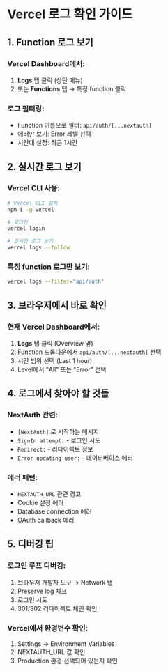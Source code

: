 # Vercel 로그 확인 가이드

## 1. Function 로그 보기

### Vercel Dashboard에서:
1. **Logs** 탭 클릭 (상단 메뉴)
2. 또는 **Functions** 탭 → 특정 function 클릭

### 로그 필터링:
- Function 이름으로 필터: `api/auth/[...nextauth]`
- 에러만 보기: Error 레벨 선택
- 시간대 설정: 최근 1시간

## 2. 실시간 로그 보기

### Vercel CLI 사용:
```bash
# Vercel CLI 설치
npm i -g vercel

# 로그인
vercel login

# 실시간 로그 보기
vercel logs --follow
```

### 특정 function 로그만 보기:
```bash
vercel logs --filter="api/auth"
```

## 3. 브라우저에서 바로 확인

### 현재 Vercel Dashboard에서:
1. **Logs** 탭 클릭 (Overview 옆)
2. Function 드롭다운에서 `api/auth/[...nextauth]` 선택
3. 시간 범위 선택 (Last 1 hour)
4. Level에서 "All" 또는 "Error" 선택

## 4. 로그에서 찾아야 할 것들

### NextAuth 관련:
- `[NextAuth]` 로 시작하는 메시지
- `SignIn attempt:` - 로그인 시도
- `Redirect:` - 리다이렉트 정보
- `Error updating user:` - 데이터베이스 에러

### 에러 패턴:
- `NEXTAUTH_URL` 관련 경고
- Cookie 설정 에러
- Database connection 에러
- OAuth callback 에러

## 5. 디버깅 팁

### 로그인 루프 디버깅:
1. 브라우저 개발자 도구 → Network 탭
2. Preserve log 체크
3. 로그인 시도
4. 301/302 리다이렉트 체인 확인

### Vercel에서 환경변수 확인:
1. Settings → Environment Variables
2. NEXTAUTH_URL 값 확인
3. Production 환경 선택되어 있는지 확인